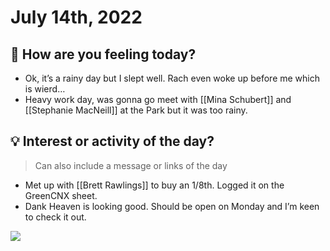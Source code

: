 
# July 14th, 2022

## 📕 How are you feeling today?
-   Ok, it’s a rainy day but I slept well. Rach even woke up before me which is wierd…
-   Heavy work day, was gonna go meet with [[Mina Schubert]] and [[Stephanie MacNeill]] at the Park but it was too rainy.


## 💡 Interest or activity of the day?
> Can also include a message or links of the day
-   Met up with [[Brett Rawlings]] to buy an 1/8th. Logged it on the GreenCNX sheet.
-   Dank Heaven is looking good. Should be open on Monday and I’m keen to check it out.

![](https://images.amplenote.com/cbfa936e-0309-11ed-b1de-b244f95defbd/292c3ef1-2626-43e7-b315-a56f314f3936.jpg)